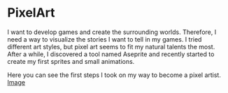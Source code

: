 # PixelArt

I want to develop games and create the surrounding worlds. Therefore, I need a way to visualize the stories I want to tell in my games.
I tried different art styles, but pixel art seems to fit my natural talents the most.
After a while, I discovered a tool named Aseprite and recently started to create my first sprites and small animations.

Here you can see the first steps I took on my way to become a pixel artist.
[Image]()
